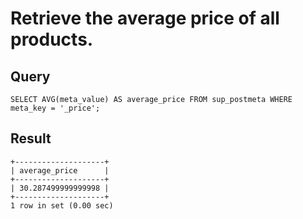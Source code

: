 # Retrieve the average price of all products.

## Query
```SELECT AVG(meta_value) AS average_price FROM sup_postmeta WHERE meta_key = '_price';```

## Result

```
+--------------------+
| average_price      |
+--------------------+
| 30.287499999999998 |
+--------------------+
1 row in set (0.00 sec)
```
